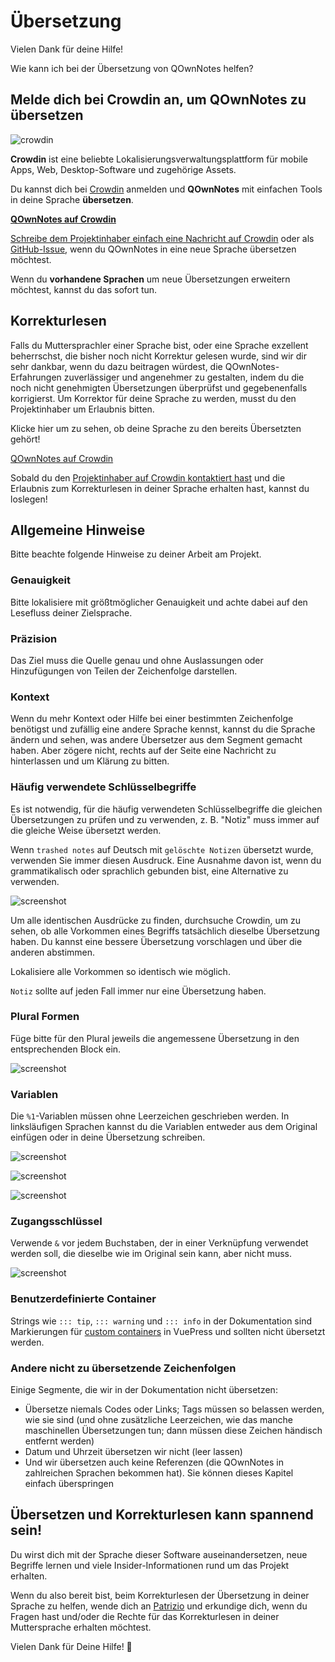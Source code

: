 # Übersetzung

Vielen Dank für deine Hilfe!

Wie kann ich bei der Übersetzung von QOwnNotes helfen?

## Melde dich bei Crowdin an, um QOwnNotes zu übersetzen

![crowdin](/img/crowdin.png)

**Crowdin** ist eine beliebte Lokalisierungsverwaltungsplattform für mobile Apps, Web, Desktop-Software und zugehörige Assets.

Du kannst dich bei [Crowdin](https://crowdin.com/project/qownnotes) anmelden und **QOwnNotes** mit einfachen Tools in deine Sprache **übersetzen**.

**[QOwnNotes auf Crowdin](https://crowdin.com/project/qownnotes)**

[Schreibe dem Projektinhaber einfach eine Nachricht auf Crowdin](https://crowdin.com/profile/pbek) oder als [GitHub-Issue](https://github.com/pbek/QOwnNotes/issues), wenn du QOwnNotes in eine neue Sprache übersetzen möchtest.

Wenn du **vorhandene Sprachen** um neue Übersetzungen erweitern möchtest, kannst du das sofort tun.

## Korrekturlesen

Falls du Muttersprachler einer Sprache bist, oder eine Sprache exzellent beherrschst, die bisher noch nicht Korrektur gelesen wurde, sind wir dir sehr dankbar, wenn du dazu beitragen würdest, die QOwnNotes-Erfahrungen zuverlässiger und angenehmer zu gestalten, indem du die noch nicht genehmigten Übersetzungen überprüfst und gegebenenfalls korrigierst. Um Korrektor für deine Sprache zu werden, musst du den Projektinhaber um Erlaubnis bitten.

Klicke hier um zu sehen, ob deine Sprache zu den bereits Übersetzten gehört!

[QOwnNotes auf Crowdin](https://translate.qownnotes.org/)

Sobald du den [Projektinhaber auf Crowdin kontaktiert hast](https://crowdin.com/profile/pbek) und die Erlaubnis zum Korrekturlesen in deiner Sprache erhalten hast, kannst du loslegen!

## Allgemeine Hinweise

Bitte beachte folgende Hinweise zu deiner Arbeit am Projekt.

### Genauigkeit

Bitte lokalisiere mit größtmöglicher Genauigkeit und achte dabei auf den Lesefluss deiner Zielsprache.

### Präzision

Das Ziel muss die Quelle genau und ohne Auslassungen oder Hinzufügungen von Teilen der Zeichenfolge darstellen.

### Kontext

Wenn du mehr Kontext oder Hilfe bei einer bestimmten Zeichenfolge benötigst und zufällig eine andere Sprache kennst, kannst du die Sprache ändern und sehen, was andere Übersetzer aus dem Segment gemacht haben. Aber zögere nicht, rechts auf der Seite eine Nachricht zu hinterlassen und um Klärung zu bitten.

### Häufig verwendete Schlüsselbegriffe

Es ist notwendig, für die häufig verwendeten Schlüsselbegriffe die gleichen Übersetzungen zu prüfen und zu verwenden, z. B. "Notiz" muss immer auf die gleiche Weise übersetzt werden.

Wenn `trashed notes` auf Deutsch mit `gelöschte Notizen` übersetzt wurde, verwenden Sie immer diesen Ausdruck. Eine Ausnahme davon ist, wenn du grammatikalisch oder sprachlich gebunden bist, eine Alternative zu verwenden.

![screenshot](/img/crowdin/screenshot-7.png)

Um alle identischen Ausdrücke zu finden, durchsuche Crowdin, um zu sehen, ob alle Vorkommen eines Begriffs tatsächlich dieselbe Übersetzung haben. Du kannst eine bessere Übersetzung vorschlagen und über die anderen abstimmen.

Lokalisiere alle Vorkommen so identisch wie möglich.

`Notiz` sollte auf jeden Fall immer nur eine Übersetzung haben.

### Plural Formen

Füge bitte für den Plural jeweils die angemessene Übersetzung in den entsprechenden Block ein.

![screenshot](/img/crowdin/screenshot-4.png)

### Variablen

Die `%1`-Variablen müssen ohne Leerzeichen geschrieben werden. In linksläufigen Sprachen kannst du die Variablen entweder aus dem Original einfügen oder in deine Übersetzung schreiben.

![screenshot](/img/crowdin/screenshot-1.png)

![screenshot](/img/crowdin/screenshot-5.png)

![screenshot](/img/crowdin/screenshot-3.png)

### Zugangsschlüssel

Verwende `&` vor jedem Buchstaben, der in einer Verknüpfung verwendet werden soll, die dieselbe wie im Original sein kann, aber nicht muss.

![screenshot](/img/crowdin/screenshot-4.png)

### Benutzerdefinierte Container

Strings wie `::: tip`, `::: warning` und `::: info` in der Dokumentation sind Markierungen für [custom containers](https://vuepress.vuejs.org/guide/markdown.html#custom-containers) in VuePress und sollten nicht übersetzt werden.

### Andere nicht zu übersetzende Zeichenfolgen

Einige Segmente, die wir in der Dokumentation nicht übersetzen:

- Übersetze niemals Codes oder Links; Tags müssen so belassen werden, wie sie sind (und ohne zusätzliche Leerzeichen, wie das manche maschinellen Übersetzungen tun; dann müssen diese Zeichen händisch entfernt werden)
- Datum und Uhrzeit übersetzen wir nicht (leer lassen)
- Und wir übersetzen auch keine Referenzen (die QOwnNotes in zahlreichen Sprachen bekommen hat). Sie können dieses Kapitel einfach überspringen

## Übersetzen und Korrekturlesen kann spannend sein!

Du wirst dich mit der Sprache dieser Software auseinandersetzen, neue Begriffe lernen und viele Insider-Informationen rund um das Projekt erhalten.

Wenn du also bereit bist, beim Korrekturlesen der Übersetzung in deiner Sprache zu helfen, wende dich an [Patrizio](https://crowdin.com/profile/pbek) und erkundige dich, wenn du Fragen hast und/oder die Rechte für das Korrekturlesen in deiner Muttersprache erhalten möchtest.

Vielen Dank für Deine Hilfe! 🙂

